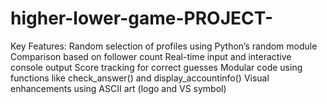# higher-lower-game-PROJECT-
Key Features:  Random selection of profiles using Python’s random module  Comparison based on follower count  Real-time input and interactive console output  Score tracking for correct guesses  Modular code using functions like check_answer() and display_accountinfo()  Visual enhancements using ASCII art (logo and VS symbol)  
